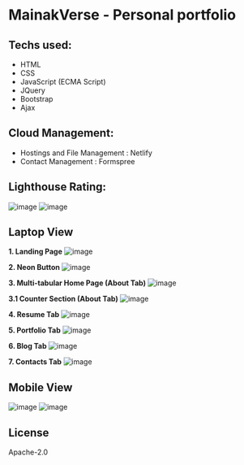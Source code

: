 # MainakVerse - Personal portfolio

## Techs used:

- HTML
- CSS
- JavaScript (ECMA Script)
- JQuery
- Bootstrap
- Ajax

## Cloud Management:
- Hostings and File Management : Netlify
- Contact Management : Formspree

## Lighthouse Rating:
![image](https://github.com/MainakRepositor/MainakVerse/assets/64016811/73957c1d-54e3-4d5d-8bd8-100d3d818e53)
![image](https://github.com/MainakRepositor/MainakVerse/assets/64016811/735a3003-e858-45a8-bf6c-e6b15660e83a)



## Laptop View

**1. Landing Page**
![image](https://github.com/MainakRepositor/MainakVerse/assets/64016811/e82bb58f-e031-4904-b6af-6157435f00ae)

**2. Neon Button**
![image](https://github.com/MainakRepositor/MainakVerse/assets/64016811/ac374701-c086-4c3e-b570-a0da7680e65e)

**3. Multi-tabular Home Page (About Tab)**
![image](https://github.com/MainakRepositor/MainakVerse/assets/64016811/a4dedf02-b432-4ee1-9867-c2a66c96563e)

**3.1 Counter Section (About Tab)**
![image](https://github.com/MainakRepositor/MainakVerse/assets/64016811/1c154242-f2f8-4639-8f07-d9f4ac6018f7)

**4. Resume Tab**
![image](https://github.com/MainakRepositor/MainakVerse/assets/64016811/37866921-8ebf-4022-b2e3-0366c33cb40e)

**5. Portfolio Tab**
![image](https://github.com/MainakRepositor/MainakVerse/assets/64016811/573bb654-31d0-4ce1-a0e9-caed071c28ec)

**6. Blog Tab**
![image](https://github.com/MainakRepositor/MainakVerse/assets/64016811/71b98486-a30e-406e-9d9d-4d02eacc6e36)

**7. Contacts Tab**
![image](https://github.com/MainakRepositor/MainakVerse/assets/64016811/57f376dc-ca20-4c25-bc72-585cf7021779)

## Mobile View
![image](https://github.com/MainakRepositor/MainakVerse/assets/64016811/76c2cc03-7ebc-4021-900f-bffa36e954cc)
![image](https://github.com/MainakRepositor/MainakVerse/assets/64016811/d65c969b-82f4-4a1c-88f8-6d3c856003ab)


## License
Apache-2.0
